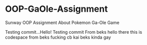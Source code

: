# OOP-GaOle-Assignment
Sunway OOP Assignment About Pokemon Ga-Ole Game

Testing commit...Hello!
Testing commit From beks
hello there this is codespace from beks
fucking cb kai
beks kinda gay